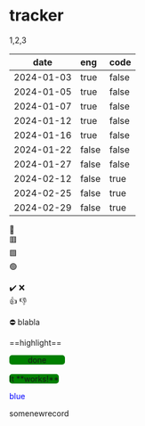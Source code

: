 
# tracker
1,2,3

| date       |  eng  |  code  |
|------------|:------|:-------|
| 2024-01-03 | true  |  false |
| 2024-01-05 | true  |  false |
| 2024-01-07 | true  |  false |
| 2024-01-12 | true  |  false |
| 2024-01-16 | true  |  false |
| 2024-01-22 | false |  false |
| 2024-01-27 | false |  false |
| 2024-02-12 | false |  true  |
| 2024-02-25 | false |  true  |
| 2024-02-29 | false |  true  |

:red_circle:  
:red_square:  
:green_square:  
:green_circle:

:heavy_check_mark:
:x:  
:+1:
:-1:

:no_entry:
blabla

==highlight==

<style>
.button-green{
  width:100px;
  background-color:green;
  border-radius: 5px;
  text-align: center;
}  
</style>
<div class="button-green">done</div>   
<br>
<span class="button-green">It **works!**</span>  

<span style="color:blue">blue</span>

somenewrecord
